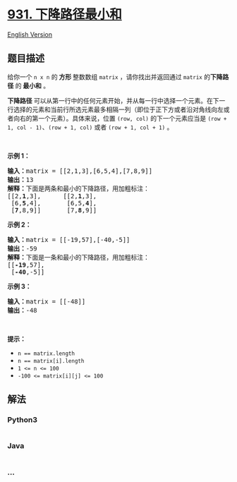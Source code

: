 # [931. 下降路径最小和](https://leetcode-cn.com/problems/minimum-falling-path-sum)

[English Version](/solution/0900-0999/0931.Minimum%20Falling%20Path%20Sum/README_EN.md)

## 题目描述

<!-- 这里写题目描述 -->

<p>给你一个 <code>n x n</code> 的<strong> 方形 </strong>整数数组 <code>matrix</code> ，请你找出并返回通过 <code>matrix</code> 的<strong>下降路径</strong><em> </em>的<strong> </strong><strong>最小和</strong> 。</p>

<p><strong>下降路径</strong> 可以从第一行中的任何元素开始，并从每一行中选择一个元素。在下一行选择的元素和当前行所选元素最多相隔一列（即位于正下方或者沿对角线向左或者向右的第一个元素）。具体来说，位置 <code>(row, col)</code> 的下一个元素应当是 <code>(row + 1, col - 1)</code>、<code>(row + 1, col)</code> 或者 <code>(row + 1, col + 1)</code> 。</p>

<p> </p>

<p><strong>示例 1：</strong></p>

<pre>
<strong>输入：</strong>matrix = [[2,1,3],[6,5,4],[7,8,9]]
<strong>输出：</strong>13
<strong>解释：</strong>下面是两条和最小的下降路径，用加粗标注：
[[2,<strong>1</strong>,3],      [[2,<strong>1</strong>,3],
 [6,<strong>5</strong>,4],       [6,5,<strong>4</strong>],
 [<strong>7</strong>,8,9]]       [7,<strong>8</strong>,9]]
</pre>

<p><strong>示例 2：</strong></p>

<pre>
<strong>输入：</strong>matrix = [[-19,57],[-40,-5]]
<strong>输出：</strong>-59
<strong>解释：</strong>下面是一条和最小的下降路径，用加粗标注：
[[<strong>-19</strong>,57],
 [<strong>-40</strong>,-5]]
</pre>

<p><strong>示例 3：</strong></p>

<pre>
<strong>输入：</strong>matrix = [[-48]]
<strong>输出：</strong>-48
</pre>

<p> </p>

<p><strong>提示：</strong></p>

<ul>
	<li><code>n == matrix.length</code></li>
	<li><code>n == matrix[i].length</code></li>
	<li><code>1 <= n <= 100</code></li>
	<li><code>-100 <= matrix[i][j] <= 100</code></li>
</ul>


## 解法

<!-- 这里可写通用的实现逻辑 -->

<!-- tabs:start -->

### **Python3**

<!-- 这里可写当前语言的特殊实现逻辑 -->

```python

```

### **Java**

<!-- 这里可写当前语言的特殊实现逻辑 -->

```java

```

### **...**

```

```

<!-- tabs:end -->

